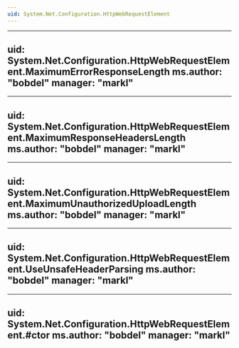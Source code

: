 ```yaml
---
uid: System.Net.Configuration.HttpWebRequestElement
---
```


---
uid: System.Net.Configuration.HttpWebRequestElement.MaximumErrorResponseLength
ms.author: "bobdel"
manager: "markl"
---

---
uid: System.Net.Configuration.HttpWebRequestElement.MaximumResponseHeadersLength
ms.author: "bobdel"
manager: "markl"
---

---
uid: System.Net.Configuration.HttpWebRequestElement.MaximumUnauthorizedUploadLength
ms.author: "bobdel"
manager: "markl"
---

---
uid: System.Net.Configuration.HttpWebRequestElement.UseUnsafeHeaderParsing
ms.author: "bobdel"
manager: "markl"
---

---
uid: System.Net.Configuration.HttpWebRequestElement.#ctor
ms.author: "bobdel"
manager: "markl"
---
